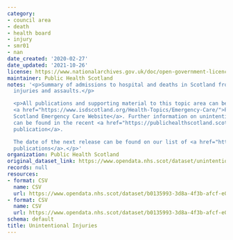 ```yaml
---
category:
- council area
- death
- health board
- injury
- smr01
- nan
date_created: '2020-02-27'
date_updated: '2021-10-26'
license: https://www.nationalarchives.gov.uk/doc/open-government-licence/version/3/
maintainer: Public Health Scotland
notes: '<p>Summary of admissions to hospital and deaths in Scotland from unintentional
  injuries and assaults.</p>

  <p>All publications and supporting material to this topic area can be found on the
  <a href="https://www.isdscotland.org/Health-Topics/Emergency-Care/">Public Health
  Scotland Emergency Care Website</a>. Further information on unintentional injuries
  can be found in the recent <a href="https://publichealthscotland.scot/publications/unintentional-injuries/">annual
  publication</a>.

  The date of the next release can be found on our list of <a href="https://publichealthscotland.scot/publications/forthcoming-publications/">forthcoming
  publications</a>.</p>'
organization: Public Health Scotland
original_dataset_link: https://www.opendata.nhs.scot/dataset/unintentional-injuries
records: null
resources:
- format: CSV
  name: CSV
  url: https://www.opendata.nhs.scot/dataset/b0135993-3d8a-4f3b-afcf-e01f4d52137c/resource/aee43295-2a13-48f6-bf05-92769ca7c6cf/download/ui_admissions_2021.csv
- format: CSV
  name: CSV
  url: https://www.opendata.nhs.scot/dataset/b0135993-3d8a-4f3b-afcf-e01f4d52137c/resource/89807e07-fc5f-4b5e-a077-e4cf59491139/download/ui_deaths_2021.csv
schema: default
title: Unintentional Injuries
---
```

